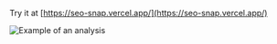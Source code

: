 Try it at [https://seo-snap.vercel.app/](https://seo-snap.vercel.app/)
<br /> 


<!-- ![Image](https://raw.githubusercontent.com/milad-mehri/seo-snap/main/public/image.png) -->
![Example of an analysis](https://raw.githubusercontent.com/milad-mehri/seo-snap/main/public/image2.png)
